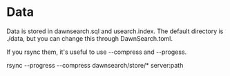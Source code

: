 # Data

Data is stored in dawnsearch.sql and usearch.index. The default directory is ./data, but you can change this through DawnSearch.toml.

If you rsync them, it's useful to use --compress and --progess.

rsync --progress --compress dawnsearch/store/* server:path
